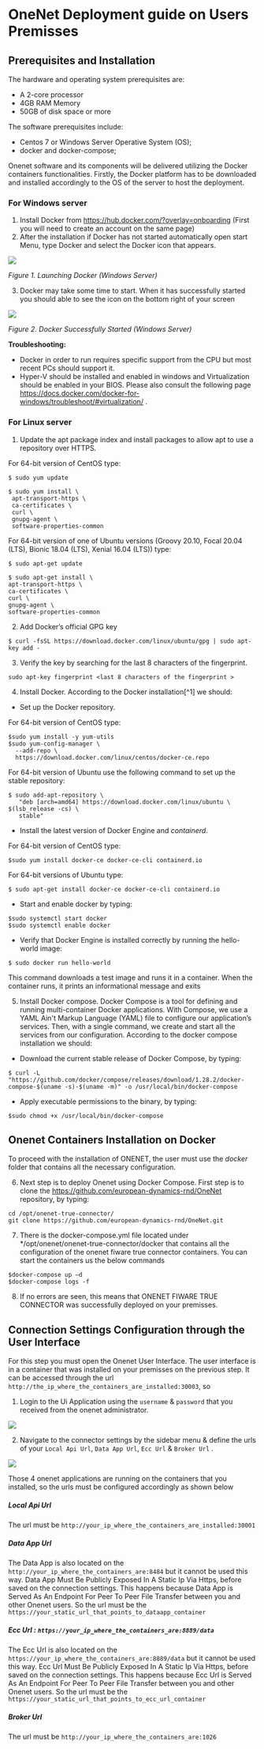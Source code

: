 ﻿# **OneNet Deployment guide on Users Premisses**
## **Prerequisites and Installation**
The hardware and operating system prerequisites are:

- A 2-core processor 
- 4GB RAM Memory
- 50GB of disk space or more

The software prerequisites include:

- Centos 7 or Windows Server Operative System (OS);
- docker and docker-compose;

Onenet software and its components will be delivered utilizing the Docker containers functionalities. Firstly, the Docker platform has to be downloaded and installed accordingly to the OS of the server to host the deployment. 

### **For Windows server**

1. Install Docker from <https://hub.docker.com/?overlay=onboarding> (First you will need to create an account on the same page)
1. After the installation if Docker has not started automatically open start Menu, type Docker and select the Docker icon that appears.

![](image1.png)

*Figure 1. Launching Docker (Windows Server)*

3. Docker may take some time to start. When it has successfully started you should able to see the icon on the bottom right of your screen

![](image2.png)

*Figure 2. Docker Successfully Started (Windows Server)*

**Troubleshooting:**

- Docker in order to run requires specific support from the CPU but most recent PCs should support it. 
- Hyper-V should be installed and enabled in windows and Virtualization should be enabled in your BIOS.  Please also consult the following page <https://docs.docker.com/docker-for-windows/troubleshoot/#virtualization/> .

### **For Linux server**

1. Update the apt package index and install packages to allow apt to use a repository over HTTPS. 

For 64-bit version of CentOS type:
```
$ sudo yum update

$ sudo yum install \
 apt-transport-https \
 ca-certificates \
 curl \
 gnupg-agent \
 software-properties-common
```

For 64-bit version of one of Ubuntu versions (Groovy 20.10, Focal 20.04 (LTS), Bionic 18.04 (LTS), Xenial 16.04 (LTS)) type:
```
$ sudo apt-get update

$ sudo apt-get install \
apt-transport-https \
ca-certificates \
curl \
gnupg-agent \
software-properties-common
```
2. Add Docker’s official GPG key

`$ curl -fsSL https://download.docker.com/linux/ubuntu/gpg | sudo apt-key add -`

3. Verify the key by searching for the last 8 characters of the fingerprint.

`sudo apt-key fingerprint <last 8 characters of the fingerprint >`

4. Install Docker. According to the Docker installation[^1] we should:
- Set up the Docker repository.

For 64-bit version of CentOS type:
```
$sudo yum install -y yum-utils
$sudo yum-config-manager \
  --add-repo \
  https://download.docker.com/linux/centos/docker-ce.repo
```
For 64-bit version of Ubuntu use the following command to set up the stable repository:
```
$ sudo add-apt-repository \
   "deb [arch=amd64] https://download.docker.com/linux/ubuntu \
$(lsb_release -cs) \
   stable"
```
- Install the latest version of Docker Engine and *containerd*.

For 64-bit version of CentOS type:

`$sudo yum install docker-ce docker-ce-cli containerd.io`

For 64-bit versions of Ubuntu type:

`$ sudo apt-get install docker-ce docker-ce-cli containerd.io`

- Start and enable docker by typing:
```
$sudo systemctl start docker
$sudo systemctl enable docker
```
- Verify that Docker Engine is installed correctly by running the hello-world image:
  
`$ sudo docker run hello-world`

This command downloads a test image and runs it in a container. When the container runs, it prints an informational message and exits


5. Install Docker compose. Docker Compose is a tool for defining and running multi-container Docker applications. With Compose, we use a YAML Ain't Markup Language (YAML) file to configure our application’s services. Then, with a single command, we create and start all the services from our configuration. According to the docker compose installation  we should:
- Download the current stable release of Docker Compose, by typing:
  
`$ curl -L "https://github.com/docker/compose/releases/download/1.28.2/docker-compose-$(uname -s)-$(uname -m)" -o /usr/local/bin/docker-compose`

- Apply executable permissions to the binary, by typing:

`$sudo chmod +x /usr/local/bin/docker-compose`

## **Onenet Containers Installation on Docker**

To proceed with the installation of ONENET, the user must use the *docker* folder that contains all the necessary configuration.

6. Next step is to deploy Onenet using Docker Compose. First step is to clone the <https://github.com/european-dynamics-rnd/OneNet>  repository, by typing:
```
cd /opt/onenet-true-connector/
git clone https://github.com/european-dynamics-rnd/OneNet.git
```
7. There is the docker-compose.yml file located under */opt/onenet/onenet-true-connector/docker that contains all the configuration of the onenet fiware true connector containers. You can start the containers us the below commands   
```
$docker-compose up –d
$docker-compose logs -f
```
8. If no errors are seen, this means that ONENET FIWARE TRUE CONNECTOR was successfully deployed on your premisses.

## **Connection Settings Configuration through the User Interface**

For this step you must open the Onenet User Interface. 
The user interface is in a container that was installed on your premisses on the previous step.
It can be accessed through the url <code>http://the_ip_where_the_containers_are_installed:30003</code>, so

1. Login to the Ui Application using the <code>username</code> & <code>password</code> that you received from the onenet administrator.

![](image3.png)

2. Navigate to the connector settings by the sidebar menu & define the urls of your <code>Local Api Url</code>, <code>Data App Url</code>, <code>Ecc Url</code> & <code>Broker Url</code>  .

![](settings.jpg)

Those 4 onenet applications are running on the containers that you installed, so the urls must be configured accordingly as shown below 

##### Local Api Url 
The url must be <code>http://your_ip_where_the_containers_are_installed:30001</code>

##### Data App Url 
The Data App is also located on the <code>http://your_ip_where_the_containers_are:8484</code> but it cannot be used this way. 
Data App Must Be Publicly Exposed In A Static Ip Via Https, before saved on the connection settings. 
This happens because Data App is Served As An Endpoint For Peer To Peer File Transfer between you and other Onenet users. 
So the url must be the <code>https://your_static_url_that_points_to_dataapp_container</code>

##### Ecc Url : <code>https://your_ip_where_the_containers_are:8889/data</code>
The Ecc Url is also located on the <code>https://your_ip_where_the_containers_are:8889/data</code> but it cannot be used this way. 
Ecc Url Must Be Publicly Exposed In A Static Ip Via Https, before saved on the connection settings. 
This happens because Ecc Url is Served As An Endpoint For Peer To Peer File Transfer between you and other Onenet users. 
So the url must be the <code>https://your_static_url_that_points_to_ecc_url_container</code>

##### Broker Url 
The url must be <code>http://your_ip_where_the_containers_are:1026</code>

